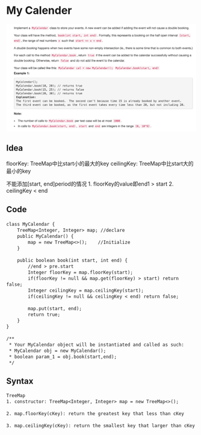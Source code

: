 # My Calender

![](../../../../../.gitbook/assets/screen-shot-2018-04-03-at-3.21.24-pm.png)

## Idea

floorKey: TreeMap中比start小的最大的key ceilingKey: TreeMap中比start大的最小的key

不能添加\[start, end\]period的情况 1. floorKey的value即end1 &gt; start 2. ceilingKey &lt; end

## Code

```text
class MyCalendar {
    TreeMap<Integer, Integer> map; //declare
    public MyCalendar() {
        map = new TreeMap<>();    //Initialize
    }

    public boolean book(int start, int end) {
        //end > pre.start
        Integer floorKey = map.floorKey(start);
        if(floorKey != null && map.get(floorKey) > start) return false;
        Integer ceilingKey = map.ceilingKey(start);
        if(ceilingKey != null && ceilingKey < end) return false;

        map.put(start, end);
        return true;
    }
}

/**
 * Your MyCalendar object will be instantiated and called as such:
 * MyCalendar obj = new MyCalendar();
 * boolean param_1 = obj.book(start,end);
 */
```

## Syntax

```text
TreeMap
1. constructor: TreeMap<Integer, Integer> map = new TreeMap<>();

2. map.floorKey(cKey): return the greatest key that less than cKey

3. map.ceilingKey(cKey): return the smallest key that larger than cKey
```

